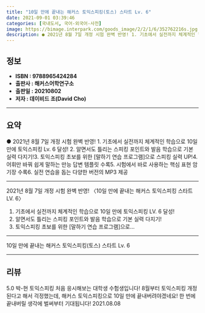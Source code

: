 ```yaml
---
title: "10일 만에 끝내는 해커스 토익스피킹(토스) 스타트 Lv. 6"
date: 2021-09-01 03:39:46
categories: [국내도서, 국어-외국어-사전]
image: https://bimage.interpark.com/goods_image/2/2/1/6/352762216s.jpg
description: ● 2021년 8월 7일 개정 시험 완벽 반영! 1. 기초에서 실전까지 체계적인 학습으로 10일 만에 토익스피킹 Lv. 6 달성! 2. 알면서도 틀리는 스피킹 포인트와 발음 학습으로 기본 실력 다지기!3. 토익스피킹 초보를 위한 [말하기 연습 프로그램]으로 스피킹 실력 UP!4. 어휘
---
```


## **정보**

- **ISBN : 9788965424284**
- **출판사 : 해커스어학연구소**
- **출판일 : 20210802**
- **저자 : 데이비드 조(David Cho)**

------



## **요약**

●  2021년 8월 7일 개정 시험 완벽 반영! 1. 기초에서 실전까지 체계적인 학습으로 10일 만에 토익스피킹 Lv. 6 달성! 2. 알면서도 틀리는 스피킹 포인트와 발음 학습으로 기본 실력 다지기!3. 토익스피킹 초보를 위한 [말하기 연습 프로그램]으로 스피킹 실력 UP!4. 어휘만 바꿔 쉽게 말하는 만능 답변 템플릿 수록5. 시험에서 바로 사용하는 핵심 표현 암기장 수록6. 실전 연습을 돕는 다양한 버전의 MP3 제공

------

2021년 8월 7일 개정 시험 완벽 반영!
〈10일 만에 끝내는 해커스 토익스피킹 스타트 LV. 6〉
 
1. 기초에서 실전까지 체계적인 학습으로 10일 만에 토익스피킹 LV. 6 달성! 
2. 알면서도 틀리는 스피킹 포인트와 발음 학습으로 기본 실력 다지기! 
3. 토익스피킹 초보를 위한 [말하기 연습 프로그램]으로... 

------


10일 만에 끝내는 해커스 토익스피킹(토스) 스타트 Lv. 6 

------


## **리뷰** 

5.0 박-현 토익스피킹 처음 응시해보는 대학생 수험생입니다! 8월부터 토익스피킹 개정된다고 해서 걱정했는데, 해커스 토익스피킹으로 10일 만에 끝내버려야겠네요! 한 번에 끝내버릴 생각에 벌써부터 기대됩니다! 2021.08.08 <br/>